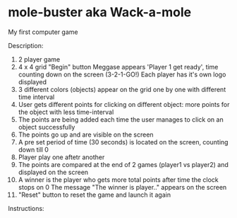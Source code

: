 # mole-buster aka Wack-a-mole
My first computer game 

Description:

1) 2 player game 
2) 4 x 4 grid 
"Begin" button 
Meggase appears 'Player 1 get ready', time counting down on the screen (3-2-1-GO!)
Each player has it's own logo displayed 
3) 3 different colors (objects) appear on the grid one by one with different time interval 
4) User gets different points for clicking on different object: more points for the object with less time-interval 
5) The points are being added each time the user manages to click on an object successfully 
6) The points go up and are visible on the screen
7) A pre set period of time (30 seconds) is located on the screen, counting down till 0
8) Player play one aftetr another
9) The points are compared at the end of 2 games (player1 vs player2) and displayed on the screen 
10) A winner is the player who gets more total points after time the clock stops on 0 
The message "The winner is player.." appears on the screen
11) "Reset" button to reset the game and launch it again 

Instructions:


